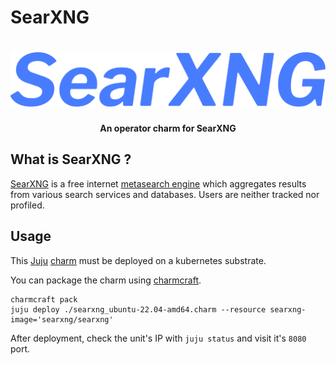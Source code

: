 # SearXNG

<h1 align="center">
    <img src="searxng.svg">
</h1>

<h4 align="center">An operator charm for SearXNG</h4>

## What is SearXNG ?

[SearXNG](https://searxng.org) is a free internet
[metasearch engine](https://en.wikipedia.org/wiki/Metasearch_engine) which
aggregates results from various search services and databases.
Users are neither tracked nor profiled.  

## Usage

This [Juju](https://juju.is/) [charm](https://juju.is/docs/olm/charmed-operators)
must be deployed on a kubernetes substrate.  

You can package the charm using [charmcraft](https://github.com/canonical/charmcraft).

```shell
charmcraft pack
juju deploy ./searxng_ubuntu-22.04-amd64.charm --resource searxng-image='searxng/searxng'
```

After deployment, check the unit's IP with `juju status` and visit it's `8080` port.
